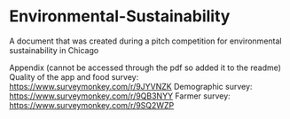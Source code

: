 # Environmental-Sustainability
A document that was created during a pitch competition for environmental sustainability in Chicago

Appendix (cannot be accessed through the pdf so added it to the readme)
Quality of the app and food survey: https://www.surveymonkey.com/r/9JYVNZK
Demographic survey: https://www.surveymonkey.com/r/9QB3NYY
Farmer survey: https://www.surveymonkey.com/r/9SQ2WZP
